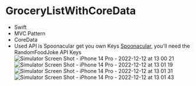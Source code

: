 # GroceryListWithCoreData
- Swift
- MVC Pattern
- CoreData
- Used API is Spoonacular get you own Keys [Spoonacular](https://spoonacular.com/food-api/docs#Random-Food-Joke), you'll need the RandomFoodJoke API Keys
![Simulator Screen Shot - iPhone 14 Pro - 2022-12-12 at 13 00 21](https://user-images.githubusercontent.com/99251583/207039847-72981db4-ef46-44b4-9cf3-34c0e27a2707.png)
![Simulator Screen Shot - iPhone 14 Pro - 2022-12-12 at 13 01 19](https://user-images.githubusercontent.com/99251583/207040048-c91570cd-3303-4c27-8473-bb5efe5a73e2.png)
![Simulator Screen Shot - iPhone 14 Pro - 2022-12-12 at 13 01 31](https://user-images.githubusercontent.com/99251583/207040083-6d66ce00-dff3-4d31-93c3-95baf3afb4c0.png)
![Simulator Screen Shot - iPhone 14 Pro - 2022-12-12 at 13 01 43](https://user-images.githubusercontent.com/99251583/207040112-1a95ce5d-69d9-46cd-a1fd-1b6333cfb579.png)
